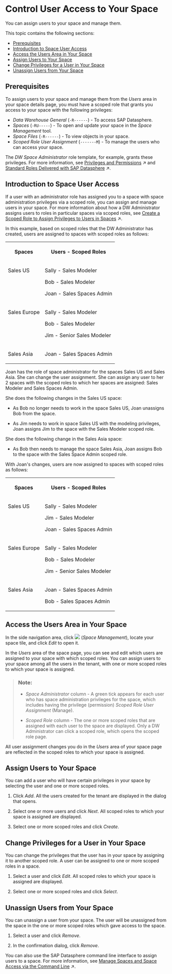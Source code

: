 <!-- loio9d59fe511ae644d98384897443054c16 -->

# Control User Access to Your Space

You can assign users to your space and manage them.

This topic contains the following sections:

-   [Prerequisites](control-user-access-to-your-space-9d59fe5.md#loio9d59fe511ae644d98384897443054c16__section_j1n_kz3_42c)
-   [Introduction to Space User Access](control-user-access-to-your-space-9d59fe5.md#loio9d59fe511ae644d98384897443054c16__section_sj4_drj_byb)
-   [Access the Users Area in Your Space](control-user-access-to-your-space-9d59fe5.md#loio9d59fe511ae644d98384897443054c16__section_wt4_p2t_2yb)
-   [Assign Users to Your Space](control-user-access-to-your-space-9d59fe5.md#loio9d59fe511ae644d98384897443054c16__section_hf2_srj_byb)
-   [Change Privileges for a User in Your Space](control-user-access-to-your-space-9d59fe5.md#loio9d59fe511ae644d98384897443054c16__section_sk1_wrj_byb)
-   [Unassign Users from Your Space](control-user-access-to-your-space-9d59fe5.md#loio9d59fe511ae644d98384897443054c16__section_sbt_wrj_byb)



<a name="loio9d59fe511ae644d98384897443054c16__section_j1n_kz3_42c"/>

## Prerequisites

To assign users to your space and manage them from the *Users* area in your space details page, you must have a scoped role that grants you access to your space with the following privileges:

-   *Data Warehouse General* \(`-R------`\) - To access SAP Datasphere.
-   *Spaces* \(`-RU-----`\) - To open and update your space in the *Space Management* tool.
-   *Space Files* \(`-R------`\) - To view objects in your space.
-   *Scoped Role User Assignment* \(`-------M`\) - To manage the users who can access your space.

The *DW Space Administrator* role template, for example, grants these privileges. For more information, see [Privileges and Permissions](https://help.sap.com/viewer/935116dd7c324355803d4b85809cec97/DEV_CURRENT/en-US/d7350c6823a14733a7a5727bad8371aa.html "A privilege represents a task or an area in SAP Datasphere and can be assigned to a specific role. The actions that can be performed in the area are determined by the permissions assigned to a privilege.") :arrow_upper_right: and [Standard Roles Delivered with SAP Datasphere](https://help.sap.com/viewer/935116dd7c324355803d4b85809cec97/DEV_CURRENT/en-US/a50a51d80d5746c9b805a2aacbb7e4ee.html "SAP Datasphere is delivered with several standard roles. A standard role includes a predefined set of privileges and permissions.") :arrow_upper_right:. 



<a name="loio9d59fe511ae644d98384897443054c16__section_sj4_drj_byb"/>

## Introduction to Space User Access

If a user with an administrator role has assigned you to a space with space administration privileges via a scoped role, you can assign and manage users in your space. For more information about how a DW Administrator assigns users to roles in particular spaces via scoped roles, see [Create a Scoped Role to Assign Privileges to Users in Spaces](https://help.sap.com/viewer/935116dd7c324355803d4b85809cec97/DEV_CURRENT/en-US/b5c4e0b6c462414783ebbfc053815521.html "A scoped role inherits a set of scoped privileges from a standard or custom role and grants these privileges to users for use in the assigned spaces.") :arrow_upper_right:.

In this example, based on scoped roles that the DW Administrator has created, users are assigned to spaces with scoped roles as follows:


<table>
<tr>
<th valign="top">

Spaces

</th>
<th valign="top">

Users - Scoped Roles

</th>
</tr>
<tr>
<td valign="top">

Sales US

</td>
<td valign="top">

Sally - Sales Modeler

Bob - Sales Modeler

Joan - Sales Spaces Admin

</td>
</tr>
<tr>
<td valign="top">

Sales Europe

</td>
<td valign="top">

Sally - Sales Modeler

Bob - Sales Modeler

Jim - Senior Sales Modeler

</td>
</tr>
<tr>
<td valign="top">

Sales Asia

</td>
<td valign="top">

Joan - Sales Spaces Admin

</td>
</tr>
</table>

Joan has the role of space administrator for the spaces Sales US and Sales Asia. She can change the user assignment. She can assign any user to her 2 spaces with the scoped roles to which her spaces are assigned: Sales Modeler and Sales Spaces Admin.

She does the following changes in the Sales US space:

-   As Bob no longer needs to work in the space Sales US, Joan unassigns Bob from the space.

-   As Jim needs to work in space Sales US with the modeling privileges, Joan assigns Jim to the space with the Sales Modeler scoped role.


She does the following change in the Sales Asia space:

-   As Bob then needs to manage the space Sales Asia, Joan assigns Bob to the space with the Sales Space Admin scoped role.


With Joan's changes, users are now assigned to spaces with scoped roles as follows:


<table>
<tr>
<th valign="top">

Spaces

</th>
<th valign="top">

Users - Scoped Roles

</th>
</tr>
<tr>
<td valign="top">

Sales US

</td>
<td valign="top">

Sally - Sales Modeler

Jim - Sales Modeler

Joan - Sales Spaces Admin

</td>
</tr>
<tr>
<td valign="top">

Sales Europe

</td>
<td valign="top">

Sally - Sales Modeler

Bob - Sales Modeler

Jim - Senior Sales Modeler

</td>
</tr>
<tr>
<td valign="top">

Sales Asia

</td>
<td valign="top">

Joan - Sales Spaces Admin

Bob - Sales Spaces Admin

</td>
</tr>
</table>



<a name="loio9d59fe511ae644d98384897443054c16__section_wt4_p2t_2yb"/>

## Access the Users Area in Your Space

In the side navigation area, click ![](Integrating-Data-Via-Database-Users/Open-SQL-Schema/images/Space_Management_a868247.png) \(*Space Management*\), locate your space tile, and click *Edit* to open it.

In the *Users* area of the space page, you can see and edit which users are assigned to your space with which scoped roles. You can assign users to your space among all the users in the tenant, with one or more scoped roles to which your space is assigned.

> ### Note:  
> -   *Space Administrator* column - A green tick appears for each user who has space administration privileges for the space, which includes having the privilege \(permission\) *Scoped Role User Assignment* \(Manage\).
> 
> -   *Scoped Role* column - The one or more scoped roles that are assigned with each user to the space are displayed. Only a DW Administrator can click a scoped role, which opens the scoped role page.

All user assignment changes you do in the *Users* area of your space page are reflected in the scoped roles to which your space is assigned.



<a name="loio9d59fe511ae644d98384897443054c16__section_hf2_srj_byb"/>

## Assign Users to Your Space

You can add a user who will have certain privileges in your space by selecting the user and one or more scoped roles.

1.  Click *Add*. All the users created for the tenant are displayed in the dialog that opens.

2.  Select one or more users and click *Next*. All scoped roles to which your space is assigned are displayed.

3.  Select one or more scoped roles and click *Create*.




<a name="loio9d59fe511ae644d98384897443054c16__section_sk1_wrj_byb"/>

## Change Privileges for a User in Your Space

You can change the privileges that the user has in your space by assigning it to another scoped role. A user can be assigned to one or more scoped roles in a space.

1.  Select a user and click *Edit*. All scoped roles to which your space is assigned are displayed.

2.  Select one or more scoped roles and click *Select*.




<a name="loio9d59fe511ae644d98384897443054c16__section_sbt_wrj_byb"/>

## Unassign Users from Your Space

You can unassign a user from your space. The user will be unassigned from the space in the one or more scoped roles which gave access to the space.

1.  Select a user and click *Remove*.

2.  In the confirmation dialog, click *Remove*.




You can also use the SAP Datasphere command line interface to assign users to a space. For more information, see [Manage Spaces and Space Access via the Command Line](https://help.sap.com/viewer/9b8363ae47c347de9a027c0e5567a37a/DEV_CURRENT/en-US/5eac5b71e2d34c32b63f3d8d47a0b1d0.html "Users with an administrator role can use the datasphere command line interface to create, read, update, and delete spaces. Users with a space administrator role can update some space properties, add (or remove) users, database users and HDI containers, and delete spaces.") :arrow_upper_right:.


